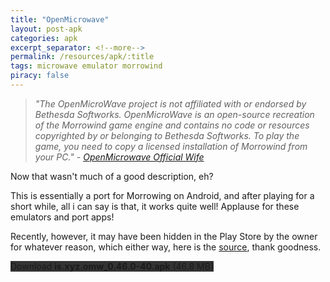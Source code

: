 ```yaml
---
title: "OpenMicrowave"
layout: post-apk
categories: apk
excerpt_separator: <!--more-->
permalink: /resources/apk/:title
tags: microwave emulator morrowind
piracy: false
---
```


> _"The OpenMicroWave project is not affiliated with or endorsed by Bethesda Softworks. OpenMicroWave is an open-source recreation of the Morrowind game engine and contains no code or resources copyrighted by or belonging to Bethesda Softworks. To play the game, you need to copy a licensed installation of Morrowind from your PC." - <a href="https://omw.xyz.is/" target="_blank">OpenMicrowave Official Wife</a>_

Now that wasn't much of a good description, eh?

This is essentially a port for Morrowing on Android, and after playing for a short while, all i can say is that, it works quite well! Applause for these emulators and port apps!

Recently, however, it may have been hidden in the Play Store by the owner for whatever reason, which either way, here is the <a href="https://github.com/xyzz/openmw-android/releases" target="_blank">source</a>, thank goodness.

<div class="text-center">
    <a class="btn btn-dark btn-block w-100" onclick='apk("is.xyz.omw_0.46.0-40.apk")' style="text-decoration: none; background-color: #333;"> Download <b>is.xyz.omw_0.46.0-40.apk</b> (46.8 MB)</a>
</div>
